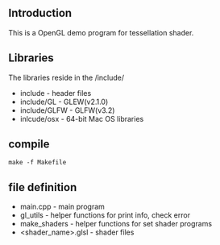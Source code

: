 
## Introduction ##
This is a OpenGL demo program for tessellation shader.

## Libraries ##
The libraries reside in the /include/
* include - header files
* include/GL - GLEW(v2.1.0)
* include/GLFW - GLFW(v3.2)
* inlcude/osx - 64-bit Mac OS libraries

## compile ##
`make -f Makefile`

## file definition ##
* main.cpp - main program
* gl_utils - helper functions for print info, check error
* make_shaders - helper functions for set shader programs
* <shader_name>.glsl - shader files
